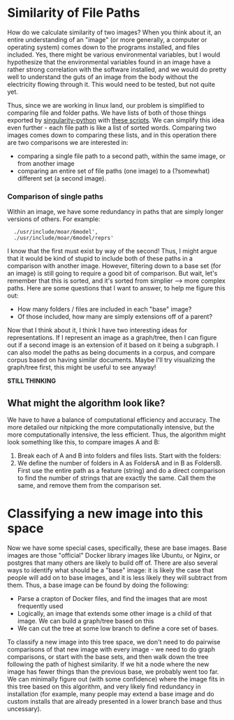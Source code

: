 # Similarity of File Paths

How do we calculate similarity of two images? When you think about it, an entire understanding of an "image" (or more generally, a computer or operating system) comes down to the programs installed, and files included. Yes, there might be various environmental variables, but I would hypothesize that the environmental variables found in an image have a rather strong correlation with the software installed, and we would do pretty well to understand the guts of an image from the body without the electricity flowing through it. This would need to be tested, but not quite yet.

Thus, since we are working in linux land, our problem is simplified to comparing file and folder paths. We have lists of both of those things exported by [singularity-python](http://www.github.com/singularityware/singularity-python) with [these scripts](../docker). We can simplify this idea even further - each file path is like a list of sorted words. Comparing two images comes down to comparing these lists, and in this operation there are two comparisons we are interested in:

 - comparing a single file path to a second path, within the same image, or from another image
 - comparing an entire set of file paths (one image) to a (?somewhat) different set (a second image).

### Comparison of single paths
Within an image, we have some redundancy in paths that are simply longer versions of others. For example:

      ./usr/include/moar/6model',
      ./usr/include/moar/6model/reprs'

I know that the first must exist by way of the second! Thus, I might argue that it would be kind of stupid to include both of these paths in a comparison with another image. However, filtering down to a base set (for an image) is still going to require a good bit of comparison. But wait, let's remember that this is sorted, and it's sorted from simplier --> more complex paths. Here are some questions that I want to answer, to help me figure this out:

   - How many folders / files are included in each "base" image?
   - Of those included, how many are simply extensions off of a parent?

Now that I think about it, I think I have two interesting ideas for representations. If I represent an image as a graph/tree, then I can figure out if a second image is an extension of it based on it being a subgraph. I can also model the paths as being documents in a corpus, and compare corpus based on having similar documents. Maybe I'll try visualizing the graph/tree first, this might be useful to see anyway!

**STILL THINKING**


## What might the algorithm look like?

We have to have a balance of computational efficiency and accuracy. The more detailed our nitpicking the more computationally intensive, but the more computationally intensive, the less efficient. Thus, the algorithm might look something like this, to compare images A and B:

1. Break each of A and B into folders and files lists. Start with the folders:
  1. We define the number of folders in A as FoldersA and in B as FoldersB. First use the entire path as a feature (string) and do a direct comparison to find the number of strings that are exactly the same. Call them the same, and remove them from the comparison set.


# Classifying a new image into this space
Now we have some special cases, specifically, these are base images. Base images are those "official" Docker library images like Ubuntu, or Nginx, or postgres that many others are likely to build off of. There are also several ways to identify what should be a "base" image: it is likely the case that people will add on to base images, and it is less likely they will subtract from them. Thus, a base image can be found by doing the following:

- Parse a crapton of Docker files, and find the images that are most frequently used
- Logically, an image that extends some other image is a child of that image. We can build a graph/tree based on this
- We can cut the tree at some low branch to define a core set of bases.

To classify a new image into this tree space, we don't need to do pairwise comparisons of that new image with every image - we need to do graph comparisons, or start with the base sets, and then walk down the tree following the path of highest similarity. If we hit a node where the new image has fewer things than the previous base, we probably went too far. We can minimally figure out (with some confidence) where the image fits in this tree based on this algorithm, and very likely find redundancy in installation (for example, many people may extend a base image and do custom installs that are already presented in a lower branch base and thus uncessary).
